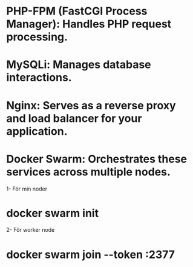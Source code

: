   
  # PHP-FPM (FastCGI Process Manager): Handles PHP request processing.
  # MySQLi: Manages database interactions.
  # Nginx: Serves as a reverse proxy and load balancer for your application.
 #  Docker Swarm: Orchestrates these services across multiple nodes.


 1- För min noder
 # docker swarm init

 2- För worker node
# docker swarm join --token <TOKEN> <MANAGER-IP>:2377
